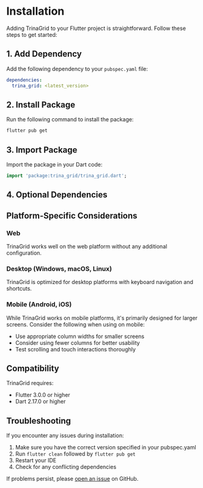 # Installation

Adding TrinaGrid to your Flutter project is straightforward. Follow these steps to get started:

## 1. Add Dependency

Add the following dependency to your `pubspec.yaml` file:

```yaml
dependencies:
  trina_grid: <latest_version>
```

## 2. Install Package

Run the following command to install the package:

```bash
flutter pub get
```

## 3. Import Package

Import the package in your Dart code:

```dart
import 'package:trina_grid/trina_grid.dart';
```

## 4. Optional Dependencies

## Platform-Specific Considerations

### Web

TrinaGrid works well on the web platform without any additional configuration.

### Desktop (Windows, macOS, Linux)

TrinaGrid is optimized for desktop platforms with keyboard navigation and shortcuts.

### Mobile (Android, iOS)

While TrinaGrid works on mobile platforms, it's primarily designed for larger screens. Consider the following when using on mobile:

- Use appropriate column widths for smaller screens
- Consider using fewer columns for better usability
- Test scrolling and touch interactions thoroughly

## Compatibility

TrinaGrid requires:

- Flutter 3.0.0 or higher
- Dart 2.17.0 or higher

## Troubleshooting

If you encounter any issues during installation:

1. Make sure you have the correct version specified in your pubspec.yaml
2. Run `flutter clean` followed by `flutter pub get`
3. Restart your IDE
4. Check for any conflicting dependencies

If problems persist, please [open an issue](https://github.com/doonfrs/trina_grid/issues) on GitHub.
